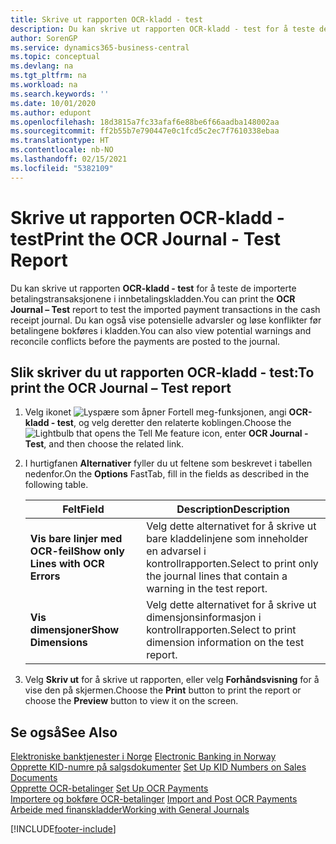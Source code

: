 ```yaml
---
title: Skrive ut rapporten OCR-kladd - test
description: Du kan skrive ut rapporten OCR-kladd - test for å teste de importerte betalingstransaksjonene i innbetalingskladden.
author: SorenGP
ms.service: dynamics365-business-central
ms.topic: conceptual
ms.devlang: na
ms.tgt_pltfrm: na
ms.workload: na
ms.search.keywords: ''
ms.date: 10/01/2020
ms.author: edupont
ms.openlocfilehash: 18d3815a7fc33afaf6e88be6f66aadba148002aa
ms.sourcegitcommit: ff2b55b7e790447e0c1fcd5c2ec7f7610338ebaa
ms.translationtype: HT
ms.contentlocale: nb-NO
ms.lasthandoff: 02/15/2021
ms.locfileid: "5382109"
---
```

# <a name="print-the-ocr-journal---test-report"></a><span data-ttu-id="65b1e-103">Skrive ut rapporten OCR-kladd - test</span><span class="sxs-lookup"><span data-stu-id="65b1e-103">Print the OCR Journal - Test Report</span></span>
<span data-ttu-id="65b1e-104">Du kan skrive ut rapporten **OCR-kladd - test** for å teste de importerte betalingstransaksjonene i innbetalingskladden.</span><span class="sxs-lookup"><span data-stu-id="65b1e-104">You can print the **OCR Journal – Test** report to test the imported payment transactions in the cash receipt journal.</span></span> <span data-ttu-id="65b1e-105">Du kan også vise potensielle advarsler og løse konflikter før betalingene bokføres i kladden.</span><span class="sxs-lookup"><span data-stu-id="65b1e-105">You can also view potential warnings and reconcile conflicts before the payments are posted to the journal.</span></span>  

## <a name="to-print-the-ocr-journal--test-report"></a><span data-ttu-id="65b1e-106">Slik skriver du ut rapporten OCR-kladd - test:</span><span class="sxs-lookup"><span data-stu-id="65b1e-106">To print the OCR Journal – Test report</span></span>  

1.  <span data-ttu-id="65b1e-107">Velg ikonet ![Lyspære som åpner Fortell meg-funksjonen](../../media/ui-search/search_small.png "Fortell hva du vil gjøre"), angi **OCR-kladd - test**, og velg deretter den relaterte koblingen.</span><span class="sxs-lookup"><span data-stu-id="65b1e-107">Choose the ![Lightbulb that opens the Tell Me feature](../../media/ui-search/search_small.png "Tell me what you want to do") icon, enter **OCR Journal - Test**, and then choose the related link.</span></span>  
2.  <span data-ttu-id="65b1e-108">I hurtigfanen **Alternativer** fyller du ut feltene som beskrevet i tabellen nedenfor.</span><span class="sxs-lookup"><span data-stu-id="65b1e-108">On the **Options** FastTab, fill in the fields as described in the following table.</span></span>  

    |<span data-ttu-id="65b1e-109">Felt</span><span class="sxs-lookup"><span data-stu-id="65b1e-109">Field</span></span>|<span data-ttu-id="65b1e-110">Description</span><span class="sxs-lookup"><span data-stu-id="65b1e-110">Description</span></span>|  
    |---------------------------------|---------------------------------------|  
    |<span data-ttu-id="65b1e-111">**Vis bare linjer med OCR-feil**</span><span class="sxs-lookup"><span data-stu-id="65b1e-111">**Show only Lines with OCR Errors**</span></span>|<span data-ttu-id="65b1e-112">Velg dette alternativet for å skrive ut bare kladdelinjene som inneholder en advarsel i kontrollrapporten.</span><span class="sxs-lookup"><span data-stu-id="65b1e-112">Select to print only the journal lines that contain a warning in the test report.</span></span>|  
    |<span data-ttu-id="65b1e-113">**Vis dimensjoner**</span><span class="sxs-lookup"><span data-stu-id="65b1e-113">**Show Dimensions**</span></span>|<span data-ttu-id="65b1e-114">Velg dette alternativet for å skrive ut dimensjonsinformasjon i kontrollrapporten.</span><span class="sxs-lookup"><span data-stu-id="65b1e-114">Select to print dimension information on the test report.</span></span>|  

3.  <span data-ttu-id="65b1e-115">Velg **Skriv ut** for å skrive ut rapporten, eller velg **Forhåndsvisning** for å vise den på skjermen.</span><span class="sxs-lookup"><span data-stu-id="65b1e-115">Choose the **Print** button to print the report or choose the **Preview** button to view it on the screen.</span></span>  

## <a name="see-also"></a><span data-ttu-id="65b1e-116">Se også</span><span class="sxs-lookup"><span data-stu-id="65b1e-116">See Also</span></span>  
 <span data-ttu-id="65b1e-117">[Elektroniske banktjenester i Norge](electronic-banking-in-norway.md) </span><span class="sxs-lookup"><span data-stu-id="65b1e-117">[Electronic Banking in Norway](electronic-banking-in-norway.md) </span></span>  
 <span data-ttu-id="65b1e-118">[Opprette KID-numre på salgsdokumenter](how-to-set-up-kid-numbers-on-sales-documents.md) </span><span class="sxs-lookup"><span data-stu-id="65b1e-118">[Set Up KID Numbers on Sales Documents](how-to-set-up-kid-numbers-on-sales-documents.md) </span></span>  
 <span data-ttu-id="65b1e-119">[Opprette OCR-betalinger](how-to-set-up-ocr-payments.md) </span><span class="sxs-lookup"><span data-stu-id="65b1e-119">[Set Up OCR Payments](how-to-set-up-ocr-payments.md) </span></span>  
 <span data-ttu-id="65b1e-120">[Importere og bokføre OCR-betalinger](how-to-import-and-post-ocr-payments.md) </span><span class="sxs-lookup"><span data-stu-id="65b1e-120">[Import and Post OCR Payments](how-to-import-and-post-ocr-payments.md) </span></span>  
 [<span data-ttu-id="65b1e-121">Arbeide med finanskladder</span><span class="sxs-lookup"><span data-stu-id="65b1e-121">Working with General Journals</span></span>](../../ui-work-general-journals.md)


[!INCLUDE[footer-include](../../includes/footer-banner.md)]